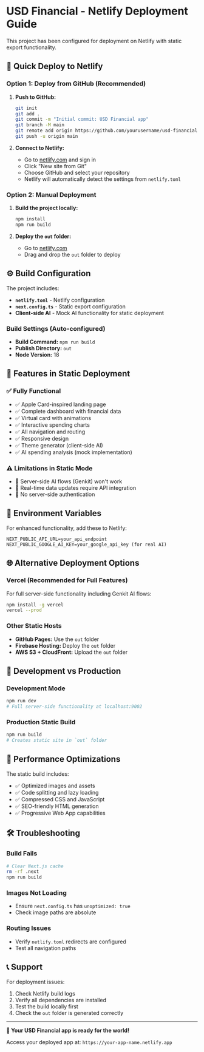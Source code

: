 # USD Financial - Netlify Deployment Guide

This project has been configured for deployment on Netlify with static export functionality.

## 🚀 Quick Deploy to Netlify

### Option 1: Deploy from GitHub (Recommended)

1. **Push to GitHub:**
   ```bash
   git init
   git add .
   git commit -m "Initial commit: USD Financial app"
   git branch -M main
   git remote add origin https://github.com/yourusername/usd-financial.git
   git push -u origin main
   ```

2. **Connect to Netlify:**
   - Go to [netlify.com](https://netlify.com) and sign in
   - Click "New site from Git"
   - Choose GitHub and select your repository
   - Netlify will automatically detect the settings from `netlify.toml`

### Option 2: Manual Deployment

1. **Build the project locally:**
   ```bash
   npm install
   npm run build
   ```

2. **Deploy the `out` folder:**
   - Go to [netlify.com](https://netlify.com)
   - Drag and drop the `out` folder to deploy

## ⚙️ Build Configuration

The project includes:

- **`netlify.toml`** - Netlify configuration
- **`next.config.ts`** - Static export configuration
- **Client-side AI** - Mock AI functionality for static deployment

### Build Settings (Auto-configured)

- **Build Command:** `npm run build`
- **Publish Directory:** `out`
- **Node Version:** 18

## 🎨 Features in Static Deployment

### ✅ Fully Functional
- ✅ Apple Card-inspired landing page
- ✅ Complete dashboard with financial data
- ✅ Virtual card with animations
- ✅ Interactive spending charts
- ✅ All navigation and routing
- ✅ Responsive design
- ✅ Theme generator (client-side AI)
- ✅ AI spending analysis (mock implementation)

### ⚠️ Limitations in Static Mode
- 🔶 Server-side AI flows (Genkit) won't work
- 🔶 Real-time data updates require API integration
- 🔶 No server-side authentication

## 🔧 Environment Variables

For enhanced functionality, add these to Netlify:

```env
NEXT_PUBLIC_API_URL=your_api_endpoint
NEXT_PUBLIC_GOOGLE_AI_KEY=your_google_api_key (for real AI)
```

## 🌐 Alternative Deployment Options

### Vercel (Recommended for Full Features)
For full server-side functionality including Genkit AI flows:

```bash
npm install -g vercel
vercel --prod
```

### Other Static Hosts
- **GitHub Pages:** Use the `out` folder
- **Firebase Hosting:** Deploy the `out` folder
- **AWS S3 + CloudFront:** Upload the `out` folder

## 🔄 Development vs Production

### Development Mode
```bash
npm run dev
# Full server-side functionality at localhost:9002
```

### Production Static Build
```bash
npm run build
# Creates static site in `out` folder
```

## 📱 Performance Optimizations

The static build includes:
- ✅ Optimized images and assets
- ✅ Code splitting and lazy loading
- ✅ Compressed CSS and JavaScript
- ✅ SEO-friendly HTML generation
- ✅ Progressive Web App capabilities

## 🛠️ Troubleshooting

### Build Fails
```bash
# Clear Next.js cache
rm -rf .next
npm run build
```

### Images Not Loading
- Ensure `next.config.ts` has `unoptimized: true`
- Check image paths are absolute

### Routing Issues
- Verify `netlify.toml` redirects are configured
- Test all navigation paths

## 📞 Support

For deployment issues:
1. Check Netlify build logs
2. Verify all dependencies are installed
3. Test the build locally first
4. Check the `out` folder is generated correctly

---

**🎉 Your USD Financial app is ready for the world!**

Access your deployed app at: `https://your-app-name.netlify.app`